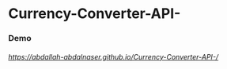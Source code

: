 # Currency-Converter-API-

### Demo
###### https://abdallah-abdalnaser.github.io/Currency-Converter-API-/
